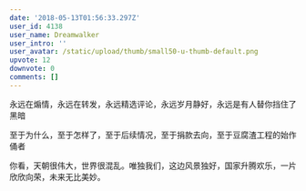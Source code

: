 ```yaml
---
date: '2018-05-13T01:56:33.297Z'
user_id: 4138
user_name: Dreamwalker
user_intro: ''
user_avatar: /static/upload/thumb/small50-u-thumb-default.png
upvote: 12
downvote: 0
comments: []
---
```


永远在煽情，永远在转发，永远精选评论，永远岁月静好，永远是有人替你挡住了黑暗

至于为什么，至于怎样了，至于后续情况，至于捐款去向，至于豆腐渣工程的始作俑者

你看，天朝很伟大，世界很混乱。唯独我们，这边风景独好，国家升腾欢乐，一片欣欣向荣，未来无比美妙。
